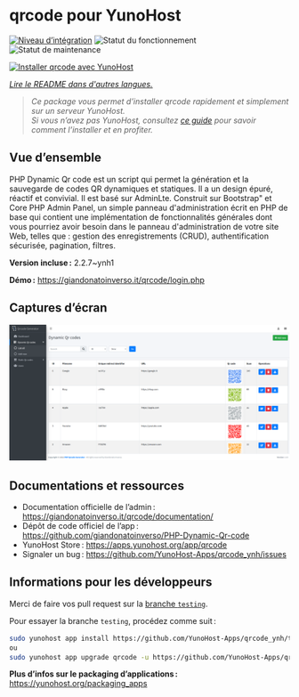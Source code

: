 <!--
Nota bene : ce README est automatiquement généré par <https://github.com/YunoHost/apps/tree/master/tools/readme_generator>
Il NE doit PAS être modifié à la main.
-->

# qrcode pour YunoHost

[![Niveau d’intégration](https://dash.yunohost.org/integration/qrcode.svg)](https://dash.yunohost.org/appci/app/qrcode) ![Statut du fonctionnement](https://ci-apps.yunohost.org/ci/badges/qrcode.status.svg) ![Statut de maintenance](https://ci-apps.yunohost.org/ci/badges/qrcode.maintain.svg)

[![Installer qrcode avec YunoHost](https://install-app.yunohost.org/install-with-yunohost.svg)](https://install-app.yunohost.org/?app=qrcode)

*[Lire le README dans d'autres langues.](./ALL_README.md)*

> *Ce package vous permet d’installer qrcode rapidement et simplement sur un serveur YunoHost.*  
> *Si vous n’avez pas YunoHost, consultez [ce guide](https://yunohost.org/install) pour savoir comment l’installer et en profiter.*

## Vue d’ensemble

PHP Dynamic Qr code est un script qui permet la génération et la sauvegarde de codes QR dynamiques et statiques. Il a un design épuré, réactif et convivial. Il est basé sur AdminLte. Construit sur Bootstrap" et Core PHP Admin Panel, un simple panneau d'administration écrit en PHP de base qui contient une implémentation de fonctionnalités générales dont vous pourriez avoir besoin dans le panneau d'administration de votre site Web, telles que : gestion des enregistrements (CRUD), authentification sécurisée, pagination, filtres.

**Version incluse :** 2.2.7~ynh1

**Démo :** <https://giandonatoinverso.it/qrcode/login.php>

## Captures d’écran

![Capture d’écran de qrcode](./doc/screenshots/screenshot.png)

## Documentations et ressources

- Documentation officielle de l’admin : <https://giandonatoinverso.it/qrcode/documentation/>
- Dépôt de code officiel de l’app : <https://github.com/giandonatoinverso/PHP-Dynamic-Qr-code>
- YunoHost Store : <https://apps.yunohost.org/app/qrcode>
- Signaler un bug : <https://github.com/YunoHost-Apps/qrcode_ynh/issues>

## Informations pour les développeurs

Merci de faire vos pull request sur la [branche `testing`](https://github.com/YunoHost-Apps/qrcode_ynh/tree/testing).

Pour essayer la branche `testing`, procédez comme suit :

```bash
sudo yunohost app install https://github.com/YunoHost-Apps/qrcode_ynh/tree/testing --debug
ou
sudo yunohost app upgrade qrcode -u https://github.com/YunoHost-Apps/qrcode_ynh/tree/testing --debug
```

**Plus d’infos sur le packaging d’applications :** <https://yunohost.org/packaging_apps>
